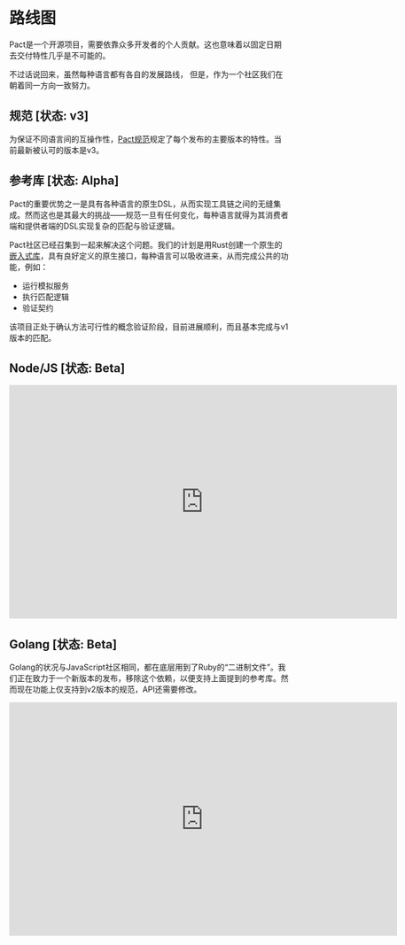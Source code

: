 # 路线图

Pact是一个开源项目，需要依靠众多开发者的个人贡献。这也意味着以固定日期去交付特性几乎是不可能的。

不过话说回来，虽然每种语言都有各自的发展路线， 但是，作为一个社区我们在朝着同一方向一致努力。

## 规范 [状态: v3]
为保证不同语言间的互操作性，[Pact规范](https://github.com/pact-foundation/pact-specification/)规定了每个发布的主要版本的特性。当前最新被认可的版本是v3。

## 参考库 [状态: Alpha]

Pact的重要优势之一是具有各种语言的原生DSL，从而实现工具链之间的无缝集成。然而这也是其最大的挑战——规范一旦有任何变化，每种语言就得为其消费者端和提供者端的DSL实现复杂的匹配与验证逻辑。

Pact社区已经召集到一起来解决这个问题。我们的计划是用Rust创建一个原生的[嵌入式库](https://github.com/pact-foundation/pact-reference/)，具有良好定义的原生接口，每种语言可以吸收进来，从而完成公共的功能，例如：

* 运行模拟服务
* 执行匹配逻辑
* 验证契约

该项目正处于确认方法可行性的概念验证阶段，目前进展顺利，而且基本完成与v1版本的匹配。

## Node/JS [状态: Beta]

<p style="text-align: center;">
<iframe src="https://docs.google.com/presentation/d/1cbf1mJ1cpvi_xAn83NdX9eXfrcTtXLoZD__Qr_hCyjc/embed?start=false&loop=false&delayms=3000" frameborder="0" width="700" height="422" allowfullscreen="true" mozallowfullscreen="true" webkitallowfullscreen="true"></iframe>
</p>

## Golang [状态: Beta]
Golang的状况与JavaScript社区相同，都在底层用到了Ruby的“二进制文件”。我们正在致力于一个新版本的发布，移除这个依赖，以便支持上面提到的参考库。然而现在功能上仅支持到v2版本的规范，API还需要修改。

<p style="text-align: center;">
<iframe src="https://docs.google.com/presentation/d/1MIhu9dwVtWsOp-QfWSxU7uNzyDtDaHhVDxWQKzleEyQ/embed?start=false&loop=false&delayms=3000" frameborder="0" width="700" height="422" allowfullscreen="true" mozallowfullscreen="true" webkitallowfullscreen="true"></iframe>
</p>
